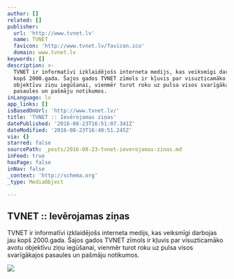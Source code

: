 ```yaml
---
author: []
related: []
publisher:
  url: 'http://www.tvnet.lv'
  name: TVNET
  favicon: 'http://www.tvnet.lv/favicon.ico'
  domain: www.tvnet.lv
keywords: []
description: >-
  TVNET ir informatīvi izklaidējošs interneta medijs, kas veiksmīgi darbojas jau
  kopš 2000.gada. Šajos gados TVNET zīmols ir kļuvis par visuzticamāko avotu
  objektīvu ziņu iegūšanai, vienmēr turot roku uz pulsa visos svarīgākajos
  pasaules un pašmāju notikumos.
inLanguage: lv
app_links: []
isBasedOnUrl: 'http://www.tvnet.lv/'
title: 'TVNET :: Ievērojamas ziņas'
datePublished: '2016-08-23T16:51:07.341Z'
dateModified: '2016-08-23T16:48:51.245Z'
via: {}
starred: false
sourcePath: _posts/2016-08-23-tvnet-ieverojamas-zinas.md
inFeed: true
hasPage: false
inNav: false
_context: 'http://schema.org'
_type: MediaObject

---
```

<article style=""><h1>TVNET :: Ievērojamas ziņas</h1><p>TVNET ir informatīvi izklaidējošs interneta medijs, kas veiksmīgi darbojas jau kopš 2000.gada. Šajos gados TVNET zīmols ir kļuvis par visuzticamāko avotu objektīvu ziņu iegūšanai, vienmēr turot roku uz pulsa visos svarīgākajos pasaules un pašmāju notikumos.</p><img src="http://www.tvnet.lv/assets/images/tvnet.jpg" /></article>
